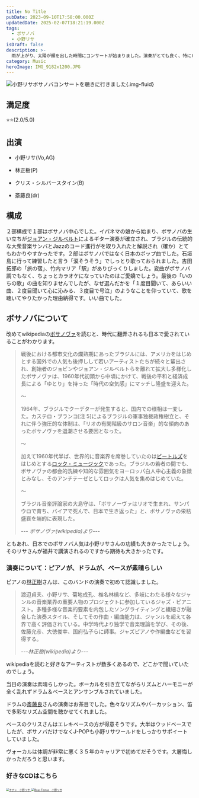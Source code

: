 ```yaml
---
title: No Title
pubDate: 2023-09-10T17:58:00.000Z
updatedDate: 2025-02-07T18:21:19.000Z
tags:
  - ボサノバ
  - 小野リサ
isDraft: false
description: >-
  雨が上がり、太陽が顔を出した時間にコンサートが始まりました。演奏がとても良く、特にピアノの演奏が素晴らしかったです。ドラムも手先が器用でした。ベースはエレキが得意な方ですが、ウッドベースもジャストタイミングでしっかり全体の曲の流れを支えていました。PAも音像が綺麗にまとまっていました。それだけに体調が悪かったリサさんはさぞ悔しかったでしょう。音程が外れっぱなしで痛々しかった。囁くような声質は健在にだけに悔やまれます。また同じ聴衆者の皆さん、バンドメンバでやらせてくださいとの申し出に人の良さを感じました。バック演奏の素晴らしさに助けられた及第点のコンサートでした。最後の曲はストリングスが入ったアレンジを聴きたいな〜
category: Music
heroImage: IMG_9182x1200.JPG
---
```




![小野リサボサノバコンサートを聴きに行きました](https://object-storage.tyo2.conoha.io/v1/nc_.../blog-astro-assets/IMG_9182x1200.JPG){.img-fluid}

## 満足度

⭐️⭐️(2.0/5.0)

## 出演

- 小野リサ(Vo,AG)

- 林正樹(P)

- クリス・シルバースタイン(B)

- 斎藤良(dr)



## 構成

２部構成で１部はボサノバ中心でした。イパネマの娘から始まり、ボサノバの生い立ちが[ジョアン・ジルベルト](https://ja.wikipedia.org/wiki/%E3%82%B8%E3%83%A7%E3%82%A2%E3%83%B3%E3%83%BB%E3%82%B8%E3%83%AB%E3%83%99%E3%83%AB%E3%83%88)によるギター演奏が確立され、ブラジルの伝統的な大衆音楽サンバとJazzのコード進行がを取り入れたと解説され（確か）とてもわかりやすかったです。２部はボサノバではなく日本のポップ曲でした。石垣島に行って練習したと言う「涙そうそう」でしっとり歌っておられました。吉田拓郎の「旅の宿」、竹内マリア「駅」がありびっくりしました。変曲がボサノバ調でもなく、ちょっとカラオケになっていたのはご愛嬌でしょう。最後の「いのちの歌」の曲を知りませんでしたが、なぜ選んだかを「１度目聞いて、あらいい曲、２度目聞いて心に沁みる、３度目で号泣」のようなことを仰っていて、歌を聴いてやりたかった理由納得です。いい曲でした。



## ボサノバについて

改めてwikipediaの[ボサノヴァ](https://ja.wikipedia.org/wiki/%E3%83%9C%E3%82%B5%E3%83%8E%E3%83%B4%E3%82%A1)を読むと、時代に翻弄されるも日本で愛されていることがわかります。



> 戦後における都市文化の爛熟期にあったブラジルには、アメリカをはじめとする国外での人気も後押しして若いアーティストたちが続々と輩出され、創始者のジョビンやジョアン・ジルベルトらを離れて拡大し多様化したボサノヴァは、1960年代初頭から中頃にかけて、戦後の平和と経済成長による「ゆとり」を持った「時代の空気感」にマッチし隆盛を迎えた。
>
> 〜
>
> 1964年、ブラジルでクーデターが発生すると、国内での様相は一変した。カステロ・ブランコ[注 5]によるブラジルの軍事独裁政権樹立と、それに伴う強圧的な体制は、「リオの有閑階級のサロン音楽」的な傾向のあったボサノヴァを退潮させる要因となった。
>
> 〜
>
> 加えて1960年代半ば、世界的に音楽界を席巻していたのは[ビートルズ](https://ja.wikipedia.org/wiki/ビートルズ)をはじめとする[ロック・ミュージック](https://ja.wikipedia.org/wiki/ロック・ミュージック)であった。ブラジルの若者の間でも、ボサノヴァの都会的洗練や知的な雰囲気をヨーロッパ白人中心主義の象徴とみなし、そのアンチテーゼとしてロックは人気を集めはじめていた。
>
> 〜
>
> ブラジル音楽評論家の大島守は、「ボサノーヴァはリオで生まれ、サンパウロで育ち、バイアで死んで、日本で生き返った」と、ボサノヴァの栄枯盛衰を端的に表現した。
>
> --- *ボサノヴァ(wikipedia)より*---



ともあれ、日本でのボサノバ人気は小野リサさんの功績も大きかったでしょう。そのリサさんが福井で講演されるのですから期待も大きかったです。



### 演奏について：ピアノが、ドラムが、ベースが素晴らしい

ピアノの[林正樹](https://ja.wikipedia.org/wiki/%E6%9E%97%E6%AD%A3%E6%A8%B9)さんは、このバンドの演奏で初めて認識しました。

> 渡辺貞夫、小野リサ、菊地成孔、椎名林檎など、多岐にわたる様々なジャンルの音楽業界の重要人物のプロジェクトに参加しているジャズ・ピアニスト。多種多様な音楽的要素を内包したソングライティングと繊細さが融合した演奏スタイル、そしてその作曲・編曲能力は、ジャンルを超えて各界で高く評価されている。中学時代より独学で音楽理論を学び、その後、佐藤允彦、大徳俊幸、国府弘子らに師事。ジャズピアノや作編曲などを習得する。
>
> *---林正樹(wikipedia)より---*



wikipediaを読むと好きなアーティストが数多くあるので、どこかで聞いていたのでしょう。

当日の演奏は素晴らしかった。ボーカルを引き立てながらリズムとハーモニーが全く乱れずドラム＆ベースとアンサンブルされていました。

ドラムの[斎藤良](https://ryosaito0707.jimdofree.com/)さんの演奏はお茶目でした。色々なリズムやパーカッション、笛で多彩なリズム空間を聴かせてくれました。

ベースのクリスさんはエレキベースの方が得意そうです。大半はウッドベースでしたが、ボサノバだけでなくJ-POPも小野リサワールドをしっかりサポイートしていました。

ヴォーカルは体調が非常に悪く３５年のキャリアで初めてだそうです。大層悔しかっただろうと思います。

### 好きなCDはこちら

<a href="https://amzn.to/3PtoFwR">

<img src="image-20230910183520433x1200.png" alt="ナナン　小野リサ" style="zoom:50%;" />

</a>

<a href="https://amzn.to/3raRYLp">



<img src="image-20230910183745160x1200.png" alt="Boas Festas　小野リサ" style="zoom:50%;" />

</a>
